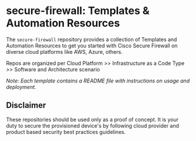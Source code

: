 # secure-firewall: Templates & Automation Resources

The `secure-firewall` repository provides a collection of Templates and Automation Resources to get you started with  Cisco Secure Firewall on diverse cloud platforms like AWS, Azure, others.

Repos are organized per Cloud Platform >>  Infrastructure as a Code Type >>  Software and Architecture  scenario

*Note: Each template contains a README file with instructions on usage and deployment.*

## Disclaimer
These repositories should be used only as a proof of concept. It is your duty to secure the provisioned device's by following cloud provider and product based security best practices guidelines.

